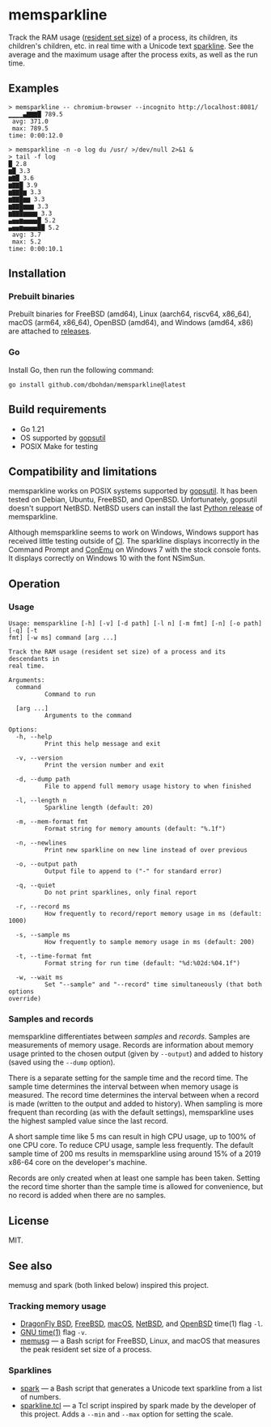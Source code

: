 # memsparkline

Track the RAM usage ([resident set size](https://en.wikipedia.org/wiki/Resident_set_size)) of a process, its children, its children's children, etc. in real time with a Unicode text [sparkline](https://en.wikipedia.org/wiki/Sparkline).
See the average and the maximum usage after the process exits, as well as the run time.

## Examples

```none
> memsparkline -- chromium-browser --incognito http://localhost:8081/
▁▁▁▁▄▇▇▇█ 789.5
 avg: 371.0
 max: 789.5
time: 0:00:12.0
```

```none
> memsparkline -n -o log du /usr/ >/dev/null 2>&1 &
> tail -f log
█ 2.8
▆█ 3.3
▆▇█ 3.6
▆▇▇█ 3.9
▆▇▇█▆ 3.3
▆▇▇█▆▆ 3.3
▆▇▇█▆▆▆ 3.3
▆▇▇█▆▆▆▆ 3.3
▄▅▅▆▅▅▅▅█ 5.2
▄▅▅▆▅▅▅▅██ 5.2
 avg: 3.7
 max: 5.2
time: 0:00:10.1
```

## Installation

### Prebuilt binaries

Prebuilt binaries for
FreeBSD (amd64),
Linux (aarch64, riscv64, x86_64),
macOS (arm64, x86_64),
OpenBSD (amd64),
and Windows (amd64, x86)
are attached to [releases](https://github.com/dbohdan/memsparkline/releases).

### Go

Install Go, then run the following command:

```shell
go install github.com/dbohdan/memsparkline@latest
```

## Build requirements

- Go 1.21
- OS supported by [gopsutil](https://github.com/shirou/gopsutil)
- POSIX Make for testing

## Compatibility and limitations

memsparkline works on POSIX systems supported by [gopsutil](https://github.com/shirou/gopsutil).
It has been tested on Debian, Ubuntu, FreeBSD, and OpenBSD.
Unfortunately, gopsutil doesn't support NetBSD.
NetBSD users can install the last [Python release](https://pypi.org/project/memsparkline/) of memsparkline.

Although memsparkline seems to work on Windows, Windows support has received little testing outside of [CI](https://en.wikipedia.org/wiki/Continuous_integration).
The sparkline displays incorrectly in the Command Prompt and [ConEmu](https://conemu.github.io/) on Windows 7 with the stock console fonts.
It displays correctly on Windows 10 with the font NSimSun.

## Operation

### Usage

```none
Usage: memsparkline [-h] [-v] [-d path] [-l n] [-m fmt] [-n] [-o path] [-q] [-t
fmt] [-w ms] command [arg ...]

Track the RAM usage (resident set size) of a process and its descendants in
real time.

Arguments:
  command
          Command to run

  [arg ...]
          Arguments to the command

Options:
  -h, --help
          Print this help message and exit

  -v, --version
          Print the version number and exit

  -d, --dump path
          File to append full memory usage history to when finished

  -l, --length n
          Sparkline length (default: 20)

  -m, --mem-format fmt
          Format string for memory amounts (default: "%.1f")

  -n, --newlines
          Print new sparkline on new line instead of over previous

  -o, --output path
          Output file to append to ("-" for standard error)

  -q, --quiet
          Do not print sparklines, only final report

  -r, --record ms
          How frequently to record/report memory usage in ms (default: 1000)

  -s, --sample ms
          How frequently to sample memory usage in ms (default: 200)

  -t, --time-format fmt
          Format string for run time (default: "%d:%02d:%04.1f")

  -w, --wait ms
          Set "--sample" and "--record" time simultaneously (that both options
override)
```

### Samples and records

memsparkline differentiates between _samples_ and _records_.
Samples are measurements of memory usage.
Records are information about memory usage printed to the chosen output (given by `--output`) and added to history (saved using the `--dump` option).

There is a separate setting for the sample time and the record time.
The sample time determines the interval between when memory usage is measured.
The record time determines the interval between when a record is made (written to the output and added to history).
When sampling is more frequent than recording (as with the default settings),
memsparkline uses the highest sampled value since the last record.

A short sample time like 5 ms can result in high CPU usage,
up to 100% of one CPU core.
To reduce CPU usage, sample less frequently.
The default sample time of 200 ms results in memsparkline using around 15% of a 2019 x86-64 core on the developer's machine.

Records are only created when at least one sample has been taken.
Setting the record time shorter than the sample time is allowed for convenience, but no record is added when there are no samples.

## License

MIT.

## See also

memusg and spark (both linked below) inspired this project.

### Tracking memory usage

* [DragonFly BSD](https://man.dragonflybsd.org/?command=time&section=ANY),
  [FreeBSD](https://man.freebsd.org/cgi/man.cgi?query=time&format=html),
  [macOS](https://ss64.com/osx/time.html),
  [NetBSD](https://man.netbsd.org/time.1),
  and [OpenBSD](https://man.openbsd.org/time)
  time(1) flag `-l`.
* [GNU time(1)](https://linux.die.net/man/1/time) flag `-v`.
* [memusg](http://gist.github.com/526585) — a Bash script for FreeBSD, Linux, and macOS that measures the peak resident set size of a process.

### Sparklines

* [spark](https://github.com/holman/spark) — a Bash script that generates a Unicode text sparkline from a list of numbers.
* [sparkline.tcl](https://wiki.tcl-lang.org/page/Sparkline) — a Tcl script inspired by spark made by the developer of this project.
  Adds a `--min` and `--max` option for setting the scale.
